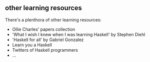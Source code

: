##  other learning resources

There's a plenthora of other learning resources:
- Ollie Charles' papers collection
- 'What I wish I knew when I was learning Haskell' by Stephen Diehl
- 'Haskell for all' by Gabriel Gonzalez
- Learn you a Haskell
- Twitters of Haskell programmers
- ...
